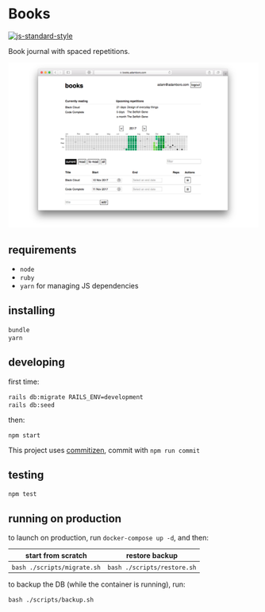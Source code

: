 # Books

[![js-standard-style](https://cdn.rawgit.com/feross/standard/master/badge.svg)](https://github.com/feross/standard)

Book journal with spaced repetitions.

![printscreen](/printscreen.png)

## requirements

- `node`
- `ruby`
- `yarn` for managing JS dependencies

## installing

```shell
bundle
yarn
```

## developing

first time:

```shell
rails db:migrate RAILS_ENV=development
rails db:seed
```

then:

```shell
npm start
```

This project uses [commitizen](https://commitizen.github.io/cz-cli/), commit with `npm run commit`

## testing

```shell
npm test
```

## running on production

to launch on production, run `docker-compose up -d`, and then:

start from scratch | restore backup
--- | ---
`bash ./scripts/migrate.sh` | `bash ./scripts/restore.sh`

to backup the DB (while the container is running), run:
```
bash ./scripts/backup.sh
```
